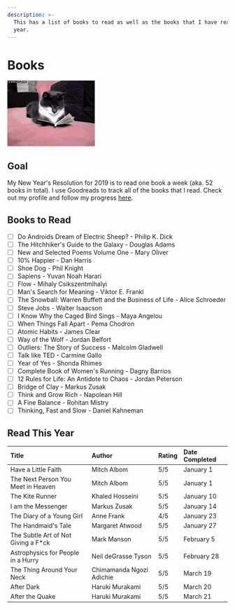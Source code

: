 ```yaml
---
description: >-
  This has a list of books to read as well as the books that I have read this
  year.
---
```


# Books

![](.gitbook/assets/reading.gif)

## Goal

My New Year's Resolution for 2019 is to read one book a week \(aka. 52 books in total\). I use Goodreads to track all of the books that I read. Check out my profile and follow my progress [here](https://www.goodreads.com/user/show/70543748-paulina-khew).

## Books to Read

* [ ] Do Androids Dream of Electric Sheep? - Philip K. Dick
* [ ] The Hitchhiker's Guide to the Galaxy  - Douglas Adams
* [ ] New and Selected Poems Volume One - Mary Oliver
* [ ] 10% Happier - Dan Harris
* [ ] Shoe Dog - Phil Knight
* [ ] Sapiens - Yuvan Noah Harari
* [ ] Flow - Mihaly Csikszentmihalyi
* [ ] Man's Search for Meaning - Viktor E. Frankl
* [ ] The Snowball: Warren Buffett and the Business of Life - Alice Schroeder
* [ ] Steve Jobs - Walter Isaacson
* [ ] I Know Why the Caged Bird Sings - Maya Angelou
* [ ] When Things Fall Apart - Pema Chodron
* [ ] Atomic Habits - James Clear
* [ ] Way of the Wolf - Jordan Belfort
* [ ] Outliers: The Story of Success - Malcolm Gladwell
* [ ] Talk like TED - Carmine Gallo
* [ ] Year of Yes - Shonda Rhimes
* [ ] Complete Book of Women's Running - Dagny Barrios
* [ ] 12 Rules for Life: An Antidote to Chaos - Jordan Peterson
* [ ] Bridge of Clay - Markus Zusak
* [ ] Think and Grow Rich - Napolean Hill
* [ ] A Fine Balance - Rohitan Mistry
* [ ] Thinking, Fast and Slow - Daniel Kahneman

## Read This Year

| Title | Author | Rating | Date Completed |
| :--- | :--- | :--- | :--- |
| Have a Little Faith | Mitch Albom | 5/5 | January 1 |
| The Next Person You Meet in Heaven | Mitch Albom | 5/5 | January 1 |
| The Kite Runner | Khaled Hosseini | 5/5 | January 10 |
| I am the Messenger | Markus Zusak | 5/5 | January 14 |
| The Diary of a Young Girl | Anne Frank | 4/5 | January 23 |
| The Handmaid's Tale | Margaret Atwood | 5/5 | January 27 |
| The Subtle Art of Not Giving a F\*ck | Mark Manson | 5/5 | February 5 |
| Astrophysics for People in a Hurry | Neil deGrasse Tyson | 5/5 | February 28 |
| The Thing Around Your Neck | Chimamanda Ngozi Adichie | 5/5 | March 19 |
| After Dark | Haruki Murakami | 5/5 | March 20 |
| After the Quake | Haruki Murakami | 5/5 | March 21 |
